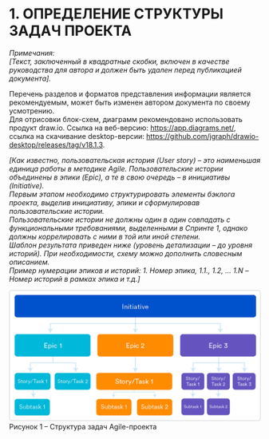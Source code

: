 # 1. ОПРЕДЕЛЕНИЕ СТРУКТУРЫ ЗАДАЧ ПРОЕКТА  

*Примечания:*  
*[Текст, заключенный в квадратные скобки, включен в качестве руководства для автора и должен быть удален перед публикацией документа].*  

Перечень разделов и форматов представления информации является рекомендуемым, может быть изменен автором документа по своему усмотрению.  
Для отрисовки блок-схем, диаграмм рекомендовано использовать продукт draw.io. Ссылка на веб-версию: https://app.diagrams.net/, ссылка на скачивание desktop-версии: https://github.com/jgraph/drawio-desktop/releases/tag/v18.1.3.

*[Как известно, пользовательская история (User story) – это наименьшая единица работы в методике Agile. Пользовательские истории объединены в эпики (Epic), а те в свою очередь – в инициативы (Initiative).*  
*Первым этапом необходимо структурировать элементы бэклога проекта, выделив инициативу, эпики и сформулировав пользовательские истории.*  
*Пользовательские истории не должны один в один совпадать с функциональными требованиями, выделенными в Спринте 1, однако должны коррелировать с ними в той или иной степени.*  
*Шаблон результата приведен ниже (уровень детализации – до уровня историй). При необходимости, схему можно дополнить словесным описанием.*  
*Пример нумерации эпиков и историй: 1. Номер эпика, 1.1., 1.2, … 1.N – Номер историй в рамках эпика и т.д.]*  

![Рисунок-1](./pic-1.png)
Рисунок 1 – Структура задач Agile-проекта